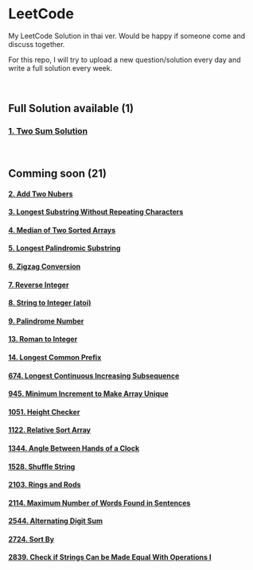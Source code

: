 # LeetCode
My LeetCode Solution in thai ver. Would be happy if someone come and discuss together.

For this repo, I will try to upload a new question/solution every day and write a full solution every week.

<br>

## Full Solution available (1)
### [1. Two Sum Solution](https://github.com/Jackyzaz/LeetCode/tree/main/Solution/1-twosum)

<br>

## Comming soon (21)
#### [2. Add Two Nubers](https://github.com/Jackyzaz/LeetCode/tree/main/Solution/2-addtwonum)
#### [3. Longest Substring Without Repeating Characters](https://github.com/Jackyzaz/LeetCode/tree/main/Solution/3-Longest%20SubString)
#### [4. Median of Two Sorted Arrays](https://github.com/Jackyzaz/LeetCode/tree/main/Solution/4-Median%20of%20Two%20Sorted%20Array)
#### [5. Longest Palindromic Substring](https://github.com/Jackyzaz/LeetCode/tree/main/Solution/5-Longest%20Palindromic%20Substring)
#### [6. Zigzag Conversion](https://github.com/Jackyzaz/LeetCode/tree/main/Solution/6-Zigzag%20Conversion)
#### [7. Reverse Integer](https://github.com/Jackyzaz/LeetCode/tree/main/Solution/7-Reverse%20Integer)
#### [8. String to Integer (atoi)](https://github.com/Jackyzaz/LeetCode/tree/main/Solution/8-String%20to%20integer%20atoi)
#### [9. Palindrome Number](https://github.com/Jackyzaz/LeetCode/tree/main/Solution/9-Palindrome%20number)
#### [13. Roman to Integer](https://github.com/Jackyzaz/LeetCode/tree/main/Solution/13-Roman%20to%20Integer)
#### [14. Longest Common Prefix](https://github.com/Jackyzaz/LeetCode/tree/main/Solution/14-Longest%20Common%20Prefix)
#### [674. Longest Continuous Increasing Subsequence](https://github.com/Jackyzaz/LeetCode/tree/main/Solution/674-Longest%20Cotinouse%20Increasing%20Subsequence)
#### [945. Minimum Increment to Make Array Unique](https://github.com/Jackyzaz/LeetCode/tree/main/Solution/945-Minimum%20Increment%20to%20Make%20Array%20Unique)
#### [1051. Height Checker](https://github.com/Jackyzaz/LeetCode/tree/main/Solution/1051-Height%20Checker)
#### [1122. Relative Sort Array](https://github.com/Jackyzaz/LeetCode/tree/main/Solution/1122-Relative%20Sort%20Array)
#### [1344. Angle Between Hands of a Clock](https://github.com/Jackyzaz/LeetCode/tree/main/Solution/1334-Angel%20Between%20Hands%20of%20a%20Clock)
#### [1528. Shuffle String](https://github.com/Jackyzaz/LeetCode/tree/main/Solution/1528-Shuffle%20String)
#### [2103. Rings and Rods](https://github.com/Jackyzaz/LeetCode/tree/main/Solution/2103-Rings%20and%20Rods)
#### [2114. Maximum Number of Words Found in Sentences](https://github.com/Jackyzaz/LeetCode/tree/main/Solution/2114-Maximum%20Number%20of%20Words%20Found%20in%20Sentences)
#### [2544. Alternating Digit Sum](https://github.com/Jackyzaz/LeetCode/tree/main/Solution/2544-Alternating%20Digit%20Sum)
#### [2724. Sort By](https://github.com/Jackyzaz/LeetCode/tree/main/Solution/2274-Sortby)
#### [2839. Check if Strings Can be Made Equal With Operations I](https://github.com/Jackyzaz/LeetCode/tree/main/Solution/2839-Check%20if%20Strings%20Can%20be%20Made%20Equal%20With%20Operations%20I%20(Easy))

